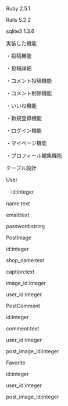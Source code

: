 Ruby 2.5.1

Rails 5.2.2

sqlite3 1.3.6

実装した機能

・投稿機能

・投稿詳細

・コメント投稿機能

・コメント削除機能

・いいね機能

・新規登録機能

・ログイン機能

・マイページ機能

・プロフィール編集機能


テーブル設計

User

　id:integer
 
  name:text
	
  email:text
	
  password:string
  
PostImage

  id:integer
	
  shop_name:text
	
  caption:text
	
  image_id:integer
	
  user_id:integer

PostComment

  id:integer
	
  comment:text
	
  user_id:integer
	
  post_image_id:integer
  
Favorite

  id:integer
	
  user_id:integer
	
  post_image_id:integer
  
